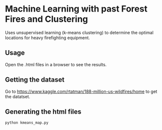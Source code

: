 # Machine Learning with past Forest Fires and Clustering

Uses unsupervised learning (k-means clustering) to determine the optimal locations for heavy firefighting equipment.

## Usage

Open the .html files in a browser to see the results.

## Getting the dataset

Go to https://www.kaggle.com/rtatman/188-million-us-wildfires/home to get the datatset.

## Generating the html files

```python
python kmeans_map.py
```
